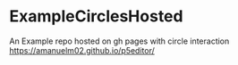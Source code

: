 # ExampleCirclesHosted
An Example repo hosted on gh pages with circle interaction 
https://amanuelm02.github.io/p5editor/

